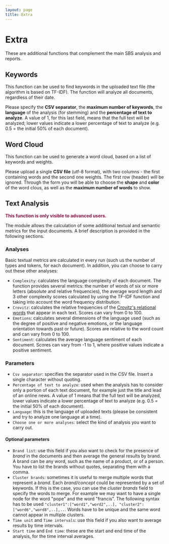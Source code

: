 ```yaml
---
layout: page
title: Extra
---
```


# Extra
These are additional functions that complement the main SBS analysis and reports.

## Keywords

This function can be used to find keywords in the uploaded text file (the algorithm is based on TF-IDF). The function will analyze all documents, regardless of their date.

Please specify the **CSV separator**, the **maximum number of keywords**, the **language** of the analysis (for stemming) and the **percentage of text to analyze**. A value of 1, for this last field, means that the full text will be analyzed; lower values indicate a lower percentage of text to analyze (e.g. 0.5 = the initial 50% of each document).

## Word Cloud

This function can be used to generate a word cloud, based on a list of keywords and weights.

Please upload a single **CSV file** (utf-8 format), with two columns - the first containing words and the second one weights. The first row (header) will be ignored. Through the form you will be able to choose the **shape** and **color** of the word clous, as well as the **maximum number of words** to show.

## Text Analysis
<span style="color:#900C3F">**This function is only visible to advanced users.**</span>

The module allows the calculation of some additional textual and semantic metrics for the input documents. A brief description is provided in the following sections.

### Analyses

Basic textual metrics are calculated in every run (such us the number of types and tokens, for each document). In addition, you can choose to carry out these other analyses:

- `Complexity`: calculates the language complexity of each document. The function provides several metrics: the number of words of six or more letters (absolute and relative frequencies), the average word length and 3 other complexity scores calculated by using the TF-IDF function and taking into account the word frequency distribution.
- `Crovitz`: calculates the relative frequencies of the [Crovitz's relational words](https://doi.org/10.1007/s11135-020-01038-x) that appear in each text. Scores can vary from 0 to 100.
- `Emotions`: calculates several dimensions of the language used (such as the degree of positive and negative emotions, or the language orientation towards past or future). Scores are relative to the word count and can vary from 0 to 100.
- `Sentiment`: calculates the average language sentiment of each document. Scores can vary from -1 to 1, where positive values indicate a positive sentiment.

### Parameters

- `Csv separator`: specifies the separator used in the CSV file. Insert a single character without quoting.
- `Percentage of text to analyze`: used when the analysis has to consider only a portion of each text document, for example just the title and lead of an online news. A value of 1 means that the full text will be analyzed, lower values indicate a lower percentage of text to analyze (e.g. 0.5 = the initial 50% of each document).
- `Language`: this is the language of uploaded texts (please be consistent and try to analyze one language at a time). 
- `Choose one or more analyses`: select the kind of analysis you want to carry out.

#### Optional parameters

- `Brand list`: use this field if you also want to check for the presence of *brand* in the documents and then average the general results by brand. A brand can be any word, such as the name of a product, or of a person. You have to list the brands without quotes, separating them with a comma.
- `Cluster brands`: sometimes it is useful to merge multiple words that represent a *brand*. Each *brand/concept* could be represented by a set of keywords. If this is the case, you can use the *cluster brands* field to specify the words to merge. For example we may want to have a single node for the word "pope" and the word "francis". The following syntax has to be used `"cluster1":["word1","word2",..], "cluster2":["word6","word8",..],..`. Words have to be unique and the same word cannot appear in multiple clusters.
- `Time unit` and `Time intervals`: use this field if you also want to average results by time intervals.
- `Start time` and `End time`: these are the start and end time of the analysis, for the time interval averages.

